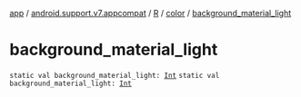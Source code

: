 [app](../../../index.md) / [android.support.v7.appcompat](../../index.md) / [R](../index.md) / [color](index.md) / [background_material_light](./background_material_light.md)

# background_material_light

`static val background_material_light: `[`Int`](https://kotlinlang.org/api/latest/jvm/stdlib/kotlin/-int/index.html)
`static val background_material_light: `[`Int`](https://kotlinlang.org/api/latest/jvm/stdlib/kotlin/-int/index.html)